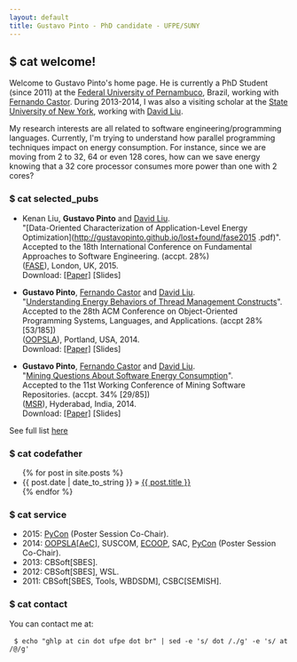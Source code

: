 ```yaml
---
layout: default
title: Gustavo Pinto - PhD candidate - UFPE/SUNY
---
```


## $ cat welcome! ##

Welcome to Gustavo Pinto's home page. He is currently a PhD Student (since 2011) at the [Federal University of Pernambuco](http://cin.ufpe.br), Brazil, working with [Fernando Castor](https://sites.google.com/a/cin.ufpe.br/castor). During 2013-2014, I was also a visiting scholar at the [State University of New York](binghamton.edu), working with [David Liu](http://www.cs.binghamton.edu/~davidl).

My research interests are all related to software engineering/programming languages. Currently, I'm trying to understand how parallel programming techniques impact on energy consumption. For instance, since we are moving from 2 to 32, 64 or even 128 cores, how can we save energy knowing that a 32 core processor consumes more power than one with 2 cores?

### $ cat selected_pubs ###

- Kenan Liu, **Gustavo Pinto** and [David Liu](http://www.cs.binghamton.edu/~davidl/). <br/>
"[Data-Oriented Characterization of Application-Level Energy Optimization](http://gustavopinto.github.io/lost+found/fase2015 .pdf)". <br/>
Accepted to the 18th International Conference on Fundamental Approaches to Software Engineering. (accpt. 28%)<br/>
([FASE](http://www.etaps.org/index.php/2015/fase)), London, UK, 2015. <br/>
Download: [[Paper]](http://gustavopinto.github.io/lost+found/fase2015.pdf) [Slides]

- **Gustavo Pinto**, [Fernando Castor](https://sites.google.com/a/cin.ufpe.br/castor/) and [David Liu](http://www.cs.binghamton.edu/~davidl/).<br/>
"[Understanding Energy Behaviors of Thread Management Constructs](http://gustavopinto.github.io/lost+found/oopsla2014.pdf)".<br/>
Accepted to the 28th ACM Conference on Object-Oriented Programming Systems, Languages, and Applications. (accpt 28% [53/185])<br/>
([OOPSLA](http://2014.splashcon.org/events/oopsla2014)), Portland, USA, 2014.<br/>
Download: [[Paper]](http://gustavopinto.github.io/lost+found/oopsla2014.pdf) [Slides]

- **Gustavo Pinto**, [Fernando Castor](https://sites.google.com/a/cin.ufpe.br/castor/) and [David Liu](http://www.cs.binghamton.edu/~davidl/).<br/>
"[Mining Questions About Software Energy Consumption](http://gustavopinto.github.io/lost+found/msr2014.pdf)".<br/>
Accepted to the 11st Working Conference of Mining Software Repositories. (accpt. 34% [29/85])<br/>
([MSR](http://2014.msrconf.org/)), Hyderabad, India, 2014. <br/>
Download: [[Paper]](http://gustavopinto.github.io/lost+found/msr2014.pdf) [Slides]

See full list [here](/publications)

### $ cat codefather ###
<ul class="posts">
{% for post in site.posts %}
<li><span>{{ post.date | date_to_string }}</span> &raquo; <a href="{{ post.url }}">{{ post.title }}</a></li>
{% endfor %}
</ul>


### $ cat service ###

- 2015: [PyCon](https://us.pycon.org/2015/) (Poster Session Co-Chair).
- 2014: [OOPSLA](http://2014.splashcon.org/events/oopsla2014)[[AeC](http://2014.splashcon.org/committee/splash2014-artifacts-artifact-evaluation-committee)], SUSCOM, [ECOOP](http://ecoop14.it.uu.se/), SAC, [PyCon](https://us.pycon.org/2014) (Poster Session Co-Chair).
- 2013: CBSoft[SBES].
- 2012: CBSoft[SBES], WSL.
- 2011: CBSoft[SBES, Tools, WBDSDM], CSBC[SEMISH].
</ul>


### $ cat contact ###

<p>You can contact me at:</p>

<pre> <code>$ echo "ghlp at cin dot ufpe dot br" | sed -e 's/ dot /./g' -e 's/ at /@/g' </code></pre>
